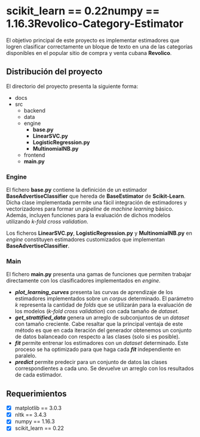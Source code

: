 # scikit_learn == 0.22numpy == 1.16.3Revolico-Category-Estimator

El objetivo principal de este proyecto es implementar estimadores que logren clasificar correctamente un bloque de texto en una de las categorías disponibles en el popular sitio de compra y venta cubana **Revolico**.

## Distribución del proyecto

El directorio del proyecto presenta la siguiente forma:

- docs
- src
  - backend
  - data
  - engine
    * **base.py**
    * **LinearSVC.py**
    * **LogisticRegression.py**
    * **MultinomialNB.py**
  - frontend
  - **main.py**

### Engine

El fichero **base.py** contiene la definición de un estimador **BaseAdvertiseClassifier** que hereda de **BaseEstimator** de **Scikit-Learn**. Dicha clase implementada permite una fácil integración de estimadores y vectorizadores para formar un *pipeline* de *machine learning* básico. Además, incluyen funciones para la evaluación de dichos modelos utilizando *k-fold cross validation*.

Los ficheros **LinearSVC.py**, **LogisticRegression.py** y **MultinomialNB.py** en *engine* constituyen estimadores customizados que implementan **BaseAdvertiseClassifier**.

### Main

El fichero **main.py** presenta una gamas de funciones que permiten trabajar directamente con los clasificadores implementados en *engine*.

- ***plot_learning_curves*** presenta las curvas de aprendizaje de los estimadores implementados sobre un *corpus* determinado. El parámetro *k* representa la cantidad de *folds* que se utilizarán para la evaluación de los modelos (*k-fold cross validation*) con cada tamaño de *dataset*.
- ***get_strattified_data*** genera un arreglo de subconjuntos de un *dataset* con tamaño creciente. Cabe resaltar que la principal ventaja de este método es que en cada iteración del generador obtenemos un conjunto de datos balanceado con respecto a las clases (solo si es posible).
- ***fit*** permite entrenar los estimadores con un *dataset* determinado. Este proceso se ha optimizado para que haga cada ***fit*** independiente en paralelo.
- ***predict*** permite predecir para un conjunto de datos las clases correspondientes a cada uno. Se devuelve un arreglo con los resultados de cada estimador.

## Requerimientos

- [x] matplotlib == 3.0.3
- [x] nltk == 3.4.3
- [x] numpy == 1.16.3
- [x] scikit_learn == 0.22